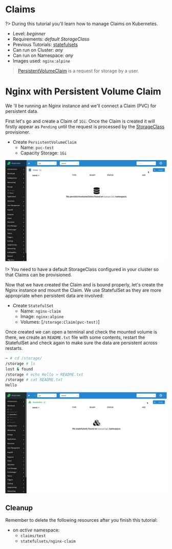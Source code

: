 # Claims

?> During this tutorial you'll learn how to manage Claims on Kubernetes.

* Level: *beginner*
* Requirements: *default StorageClass*
* Previous Tutorials: [statefulsets](/tutorials/workloads/statefulsets/)
* Can run on Cluster: *any*
* Can run on Namespace: *any*
* Images used: `nginx:alpine`

> [PersistentVolumeClaim](https://v1-16.docs.kubernetes.io/docs/concepts/storage/persistent-volumes/#persistentvolumeclaims) is a request for storage by a user.

# Nginx with Persistent Volume Claim

We 'll be running an Nginx instance and we'll connect a Claim (PVC) for persistent data.

First let's go and create a Claim of `1Gi`. Once the Claim is created it will firstly appear as `Pending` until the request is processed by the [StorageClass](https://kubernetes.io/docs/concepts/storage/storage-classes/) provisioner.

* Create `PersistentVolumeClaim`
  * Name: `pvc-test`
  * Capacity Storage: `1Gi`

![PVC Test](images/pvc-test.gif)

!> You need to have a default StorageClass configured in your cluster so that Claims can be provisioned.

Now that we have created the Claim and is bound properly, let's create the Nginx instance and mount the Claim. We use StatefulSet as they are more appropriate when persistent data are involved:

* Create `StatefulSet`
  * Name: `nginx-claim`
  * Image: `nginx:alpine`
  * Volumes: [`/storage:Claim(pvc-test)`]

Once created we can open a terminal and check the mounted volume is there, we create an `README.txt` file with some contents, restart the StatefulSet and check again to make sure the data are persistent across restarts.

```sh
~ # cd /storage/
/storage # ls
lost & found
/storage # echo Hello > README.txt
/storage # cat README.txt
Hello
```

![Nginx StatefulSet with Claim](images/statefulsets-nginx-with-claim.gif)

## Cleanup

Remember to delete the following resources after you finish this tutorial:

* on _active_ namespace:
  * `claims/test`
  * `statefulsets/nginx-claim`